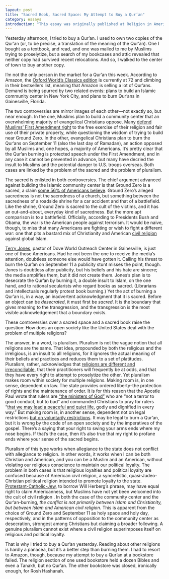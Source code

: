 ```yaml
---
layout: post 
title: "Sacred Book, Sacred Space: My Attempt to Buy a Qur’an" 
category: essays 
introduction: "This essay was originally published at Religion in America."
---
```


Yesterday afternoon, I tried to buy a Qur’an. I used to own two copies
of the Qur’an (or, to be precise, a translation of the meaning of the
Qur’an). One I bought as a textbook, and read, and one was mailed to me
by Muslims trying to proselytize, but a search of my bookcases and attic
revealed that neither copy had survived recent relocations. And so, I
walked to the center of town to buy another copy.

I’m not the only person in the market for a Qur’an this week. According
to Amazon, the [Oxford World’s Classics
edition](http://www.amazon.com/Quran-Oxford-Worlds-Classics/dp/0199535957/ref=sr_1_1?ie=UTF8&s=books&qid=1284135285&sr=8-1)
is currently at 72 and climbing in their bestsellers list, meaning that
Amazon is selling a lot of Qur’ans. Demand is being spurred by two
related events: plans to build an Islamic community center in New York
City, and plans to burn Qur’ans in Gainesville, Florida.

The two controversies are mirror images of each other—not exactly so,
but near enough. In the one, Muslims plan to build a community center
that an overwhelming majority of evangelical Christians oppose. Many
[defend Muslims’ First Amendment
right](http://religioninamerica.org/2010/08/10/religious-liberty-and-the-islamic-community-center/)
to the free exercise of their religion and fair use of their private
property, while questioning the wisdom of trying to build near Ground
Zero. In the other, evangelical Christians plan to burn the Qur’ans on
September 11 (also the last day of Ramadan), an action opposed by all
Muslims and, one hopes, a majority of Americans. It’s pretty clear that
the Qur’an burning is protected speech under the First Amendment, and in
any case it cannot be prevented in advance, but many have decried the
insult to Muslims and the potential danger to U.S. troops overseas. Both
cases are linked by the problem of the sacred and the problem of
pluralism.

The sacred is enlisted in both controversies. The chief argument
advanced against building the Islamic community center is that Ground
Zero is a sacred, a claim [some 56% of Americans
believe](http://www.publicreligion.org/research/?id=358). Ground Zero’s
alleged sacredness is not the sacredness of a church, but something
between the sacredness of a roadside shrine for a car accident and that
of a battlefield. Like the shrine, Ground Zero is sacred to the cult of
the victims, and it has an out-and-about, everyday kind of sacredness.
But the more apt comparison is to a battlefield. Officially, according
to Presidents Bush and Obama, the war is the American people against
terrorism. It would be naive, though, to miss that many Americans are
fighting or wish to fight a different war: one that pits a bastard mix
of Christianity and American [civil
religion](http://en.wikipedia.org/wiki/Civil_religion) against global
Islam.

[Terry
Jones](http://onfaith.washingtonpost.com/onfaith/panelists/sally_quinn/2010/09/the_notorious_pastor_terry_jones.html),
pastor of Dove World Outreach Center in Gainesville, is just one of
those Americans. Had he not been the one to receive the media’s
attention, doubtless someone else would have gotten it. Calling his
threat to burn the Qur’an on September 11 a publicity stunt misses the
point, though. Jones is doubtless after publicity, but his beliefs and
his hate are sincere; the media amplifies them, but it did not create
them. Jones’s plan is to desecrate the Qur’an by burning it, a double
insult to Islam, on the one hand, and to rational secularists who regard
books as sacred. (Librarians and intellectuals regularly protest book
burning.) Yet the act of burning a Qur’an is, in a way, an inadvertent
acknowledgment that it is sacred. Before an object can be *desecrated*,
it must first be *sacred*. It is the boundary that gives meaning to the
transgression, and the transgression is the most visible acknowledgement
that a boundary exists.

These controversies over a sacred space and a sacred book raise the
question: How does an open society like the United States deal with the
problem of multiple religions?

The answer, in a word, is pluralism. Pluralism is not the vague notion
that all religions are the same. That idea, propounded by both the
religious and the irreligious, is an insult to all religions, for it
ignores the actual meaning of their beliefs and practices and reduces
them to a set of platitudes. Pluralism, rather, acknowledges that
[religions are different and
irreconciliable](http://www.amazon.com/God-Not-One-World-Differences/dp/006157127X/ref=sr_1_1?ie=UTF8&s=books&qid=1284135641&sr=8-1),
that their practitioners will frequently be at odds, and that they have
every right to attempt to proselytize the other. Yet pluralism makes
room within society for multiple religions. Making room is, in one
sense, dependent on law. The state provides ordered liberty–the
protection of rights and the maintenance of order. It is for this reason
that the Apostle Paul wrote that rulers are [“the ministers of
God”](http://www.esvonline.org/Rom+13/) who are “not a terror to good
conduct, but to bad” and commanded Christians to pray for rulers “[that
we may lead a peaceful and quiet
life](http://www.esvonline.org/1%20Timothy%202/), godly and dignified in
every way.” But making room is, in another sense, dependent not on legal
restrictions [but on voluntarily
restrictions](http://www.usatoday.com/news/opinion/forum/2010-09-09-kidd09_ST_N.htm?loc=interstitialskip).
It may be legal to burn a Qur’an, but it is wrong by the code of an open
society and by the imperatives of the gospel. There’s a saying that your
right to swing your arms ends where my nose begins. If that’s the case,
then it’s also true that my right to profane ends where your sense of
the sacred begins.

Pluralism of this type works when allegiance to the state does not
conflict with allegiance to religion. In other words, it works when I
can be both Christian and American, and you can be a Muslim and an
American, without violating our religious conscience to maintain our
political loyalty. The problem in both cases is that religious loyalties
and political loyalty are confused because of American civil religion, a
syncretistic, quasi-Judeo-Christian political religion intended to
promote loyalty to the state.
[Protestant-Catholic-Jew](http://en.wikipedia.org/wiki/Will_Herberg#Protestant.2C_Catholic.2C_Jew),
to borrow Will Herberg’s phrase, may have equal right to claim
Americanness, but Muslims have not yet been welcomed into the cult of
civil religion . In both the case of the community center and the
Qur’an-burning, *the conflict is not primarily between Islam and
Christianity, but between Islam and American civil religion*. This is
apparent from the choice of Ground Zero and September 11 as holy space
and holy day, respectively, and in the patterns of opposition to the
community center as desecration, strongest among Christians but claiming
a broader following. A genuine pluralism cannot exist where a civil
religion superimposes itself on religious and political loyalty.

That is why I tried to buy a Qur’an yesterday. Reading about other
religions is hardly a panacea, but it’s a better step than burning them.
I had to resort to Amazon, though, because my attempt to buy a Qur’an at
a bookstore failed. The religion section of one used bookstore held a
dozen Bibles and even a Tanakh, but no Qur’an. The other bookstore was
closed, ironically enough, for Rosh Hashanah.
